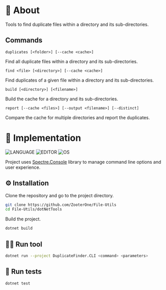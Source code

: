 # 🤔 About

Tools to find duplicate files within a directory and its sub-directories.

## Commands

```
duplicates [<folder>] [--cache <cache>]
```

Find all duplicate files within a directory and its sub-directories.

```
find <file> [<directory>] [--cache <cache>]
```

Find duplicates of a given file within a directory and its sub-directories.

```
build [<directory>] [<filename>]
```

Build the cache for a directory and its sub-directories.

```
report [--cache <files>] [--output <filename>] [--distinct]
```

Compare the cache for multiple directories and report the duplicates.

# 📝 Implementation

![LANGUAGE](https://img.shields.io/badge/dotnet-royalblue?style=for-the-badge&logo=dotnet&logoColor=white)
![EDITOR](https://img.shields.io/badge/rider-coral?style=for-the-badge&logo=rider&logoColor=white)
![OS](https://img.shields.io/badge/linux-yellowgreen?style=for-the-badge&logo=linux&logoColor=white)

Project uses [Spectre.Console](https://spectreconsole.net/) library to manage command line options and user experience.

## ⚙ Installation

Clone the repository and go to the project directory.

 ``` bash
 git clone https://github.com/ZooterOne/File-Utils
 cd File-Utils/dotNetTools
 ```

Build the project.

 ``` bash
 dotnet build 
 ```

 ## 🏃‍♂️ Run tool
 
 ``` bash
 dotnet run --project DuplicateFinder.CLI <command> <parameters>
 ```

## 🧪 Run tests

 ``` bash
 dotnet test
 ```
